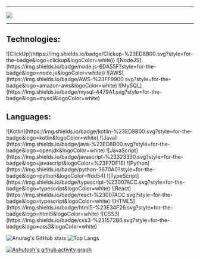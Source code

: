 <hr>
<img src="https://readme-typing-svg.herokuapp.com/?color=BD71FA&size=35&center=true&vCenter=true&width=1000&lines=Olá,+me+chamo+felipe+Souza+Panichi;Moro+em+São+Paulo,+SP;&https://git.io/typing-svg"/>
<hr>
<h2>Technologies:</h2>
![ClickUp](https://img.shields.io/badge/Clickup-%23ED8B00.svg?style=for-the-badge&logo=clickup&logoColor=white))
![NodeJS](https://img.shields.io/badge/node.js-6DA55F?style=for-the-badge&logo=node.js&logoColor=white))
![AWS](https://img.shields.io/badge/AWS-%23FF9900.svg?style=for-the-badge&logo=amazon-aws&logoColor=white)
![MySQL](https://img.shields.io/badge/mysql-4479A1.svg?style=for-the-badge&logo=mysql&logoColor=white)
<h2>Languages:</h2>
![Kotlin](https://img.shields.io/badge/kotlin-%23ED8B00.svg?style=for-the-badge&logo=kotlin&logoColor=white)
![Java](https://img.shields.io/badge/java-%23ED8B00.svg?style=for-the-badge&logo=openjdk&logoColor=white)
![JavaScript](https://img.shields.io/badge/javascript-%23323330.svg?style=for-the-badge&logo=javascript&logoColor=%23F7DF1E)
![Python](https://img.shields.io/badge/python-3670A0?style=for-the-badge&logo=python&logoColor=ffdd54)
![TypeScript](https://img.shields.io/badge/typescript-%23007ACC.svg?style=for-the-badge&logo=typescript&logoColor=white)
![React](https://img.shields.io/badge/react-%23007ACC.svg?style=for-the-badge&logo=typescript&logoColor=white)
![HTML5](https://img.shields.io/badge/html5-%23E34F26.svg?style=for-the-badge&logo=html5&logoColor=white)
![CSS3](https://img.shields.io/badge/css3-%231572B6.svg?style=for-the-badge&logo=css3&logoColor=white)


![Anurag's GitHub stats](https://github-readme-stats.vercel.app/api?username=Felipe&size=compact&bg_color=0d1117&border_color=16FF00&title_color=16FF00&text_color=16FF00) ![Top Langs](https://github-readme-stats-git-masterrstaa-rickstaa.vercel.app/api/top-langs/?username=Felipeg&layout=compact&bg_color=0d1117&border_color=16FF00&title_color=16FF00&text_color=BD71FA) 

[![Ashutosh's github activity graph](https://github-readme-activity-graph.vercel.app/graph?username=Felipeg&bg=compact&bg_color=0d1117&border_color=16FF00&title_color=16FF00&text_color=16FF00_border=true)](https://github.com/ashutosh00710/github-readme-activity-graph)
